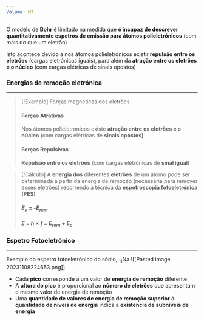 ```yaml
---
Volume: M7
---
```

O modelo de **Bohr** é limitado na medida que **é incapaz de descrever quantitativamente espetros de emissão para átomos polieletrónicos** (com mais do que um eletrão)

Isto acontece devido a nos átomos polieletrónicos existir **repulsão entre os eletrões** (cargas eletrónicas iguais), para além da **atração entre os eletrões e o núcleo** (com cargas elétricas de sinais opostos)
### Energias de remoção eletrónica
---
>[!Example] Forças magnéticas dos eletrões
>#### Forças Atrativas
>Nos átomos polieletrónicos existe **atração entre os eletrões e o núcleo** (com cargas elétricas de **sinais opostos)**
>
>#### Forças Repulsivas
>**Repulsão entre os eletrões** (com cargas elétrónicas de **sinal igual**)

>[!Cálculo]
>A **energia dos** diferentes **eletrões** de um átomo pode ser determinada a partir da energia de remoção (necessária para remover esses eletrões) recorrendo à técnica da **espetroscopia fotoeletrónica (PES)**
>
>#### $E_n$ = -$E_{rem}$
>#### $E$ = $h \times f$ = $E_{rem} + E_c$

### Espetro Fotoeletrónico
---
Exemplo do espetro fotoeletrónico do sódio, $_{11}$Na
![[Pasted image 20231108224653.png]]

- Cada **pico** corresponde a um valor de **energia de remoção** diferente
- A **altura do pico** é proporcional ao **número de eletrões** que apresentam o mesmo valor de energia de remoção
- Uma **quantidade de valores de energia de remoção** **superior** à **quantidade de níveis de energia** indica a **existência de subníveis de energia**